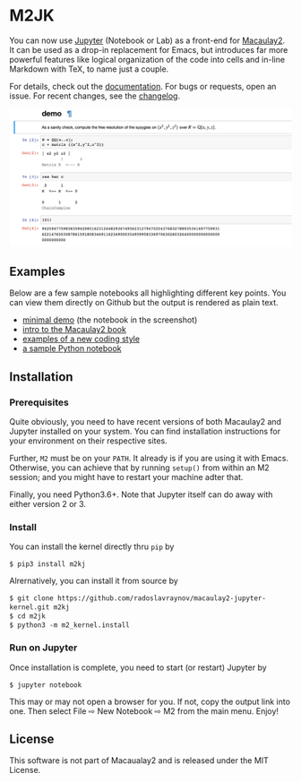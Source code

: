 # M2JK

You can now use [Jupyter](http://www.jupyter.org) (Notebook or Lab) as a front-end for [Macaulay2](http://faculty.math.illinois.edu/Macaulay2/).
It can be used as a drop-in replacement for Emacs,
but introduces far more powerful features like
logical organization of the code into cells and in-line Markdown with TeX,
to name just a couple.

For details, check out the [documentation](http://m2jk.rtfd.io).
For bugs or requests, open an issue.
For recent changes, see the [changelog](CHANGELOG.md).

![](/demo/screenshot.png)

## Examples

Below are a few sample notebooks all highlighting different key points.
You can view them directly on Github but the output is rendered as plain text.

* [minimal demo](demo/minimal.ipynb) (the notebook in the screenshot)
* [intro to the Macaulay2 book](demo/m2book.ipynb)
* [examples of a new coding style](demo/newstyle.ipynb)
* [a sample Python notebook](demo/demo-python.ipynb)

## Installation

### Prerequisites

Quite obviously, you need to have recent versions of both Macaulay2 and Jupyter installed on your system.
You can find installation instructions for your environment on their respective sites.

Further, `M2` must be on your `PATH`. It already is if you are using it with Emacs. Otherwise, you can achieve that by running `setup()` from within an M2 session; and you might have to restart your machine adter that.

Finally, you need Python3.6+. Note that Jupyter itself can do away with either version 2 or 3.

### Install

You can install the kernel directly thru `pip` by

```
$ pip3 install m2kj
```

Alrernatively, you can install it from source by

```
$ git clone https://github.com/radoslavraynov/macaulay2-jupyter-kernel.git m2kj
$ cd m2jk
$ python3 -m m2_kernel.install
```

### Run on Jupyter

Once installation is complete, you need to start (or restart) Jupyter by

```
$ jupyter notebook
```

This may or may not open a browser for you. If not, copy the output link into one.
Then select File ⇨ New Notebook ⇨ M2 from the main menu.
Enjoy!

## License

This software is not part of Macaualay2 and is released under the MIT License.
